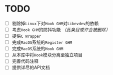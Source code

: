 # TODO

- [ ] 剔除掉`Linux`下对`Hook GHM`对`Libevdev`的依赖
- [ ] 考虑`Hook GHM`的防抖功能 *（此条目或许会被删除）*
- [ ] 提供`C Wrapper`
- [ ] 完成`MacOS`系统的`Register GHM`
- [ ] 完成`MacOS`系统的`Hook GHM`
- [ ] 从本库中将`Hook`模块分离至独立项目
- [ ] 完善代码注释
- [ ] 提供详尽的API文档
